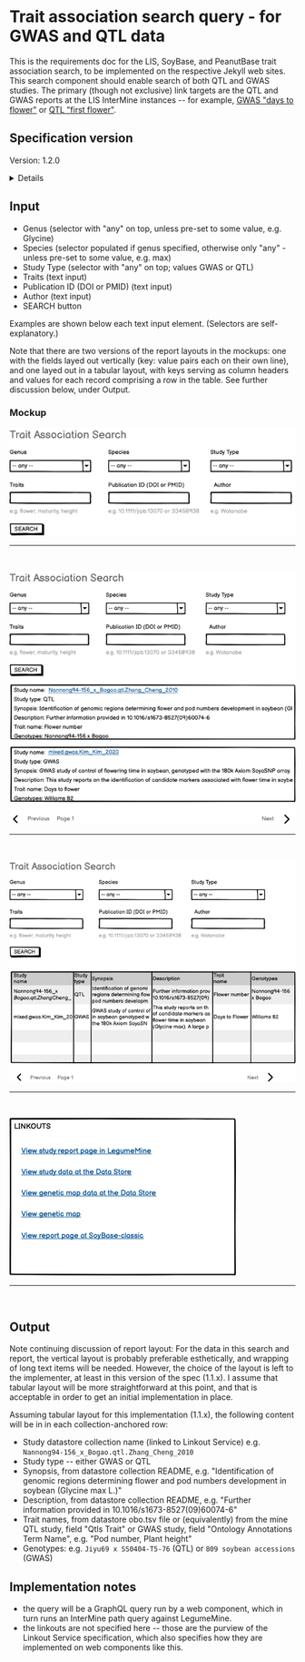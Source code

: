 # Trait association search query - for GWAS and QTL data

This is the requirements doc for the LIS, SoyBase, and PeanutBase trait association search, to be implemented on the respective Jekyll web sites. This search component should enable search of both QTL and GWAS studies. The primary (though not exclusive) link targets are the QTL and GWAS reports at the LIS InterMine instances -- for example, [GWAS "days to flower"](https://mines.legumeinfo.org/glycinemine/report.do?id=145000005) or [QTL "first flower"](https://mines.legumeinfo.org/glycinemine/report.do?id=235000009).

## Specification version
Version: 1.2.0

<details>

This specification was completed in mid-July, 2023, and is ready for initial implementation (v1.0).

A change was made to the spec on Oct 4 (v1.1.0) to reflect the current implementation of the search results to have a tabular rather than vertical layout - though this change is primarily for (assumed) ease of implementation rather than for functionality or esthetics. See discussion near the results section. Also, a minor change in a search text-entry field: from "Study ID" to Publication ID".

A change was made to the spec on Nov 17 (v1.2.0), noting that the component will have the ability to have its genus and species selectors pre-set to specific values; and for the species to be pre-set in the gene search component.
</details>

## Input

- Genus (selector with "any" on top, unless pre-set to some value, e.g. Glycine)
- Species (selector populated if genus specified, otherwise only "any" - unless pre-set to some value, e.g. max)
- Study Type (selector with "any" on top; values GWAS or QTL)
- Traits (text input)
- Publication ID (DOI or PMID) (text input)
- Author (text input)
- SEARCH button

Examples are shown below each text input element. (Selectors are self-explanatory.)

Note that there are two versions of the report layouts in the mockups: one with the fields layed out vertically (key: value pairs each on their own line),
and one layed out in a tabular layout, with keys serving as column headers and values for each record comprising a row in the table.
See further discussion below, under Output.

### Mockup

![image](Trait_association_search.png)

<hr><br>

![image](Trait_association_search_and_results_vert.png)

<hr><br>

![image](Trait_association_search_and_results_table.png)

<hr><br>


![image](Trait_linkouts.png)

<hr><br>

## Output

Note continuing discussion of report layout: For the data in this search and report, the vertical layout is probably preferable esthetically, 
and wrapping of long text items will be needed. However, the choice of the layout is left to the implementer, at least in this version of the spec (1.1.x).
I assume that tabular layout will be more straightforward at this point, and that is acceptable in order to get
an initial implementation in place.

Assuming tabular layout for this implementation (1.1.x), the following content will be in in each collection-anchored row:

- Study datastore collection name (linked to Linkout Service) e.g. `Nannong94-156_x_Bogao.qtl.Zhang_Cheng_2010`
- Study type -- either GWAS or QTL
- Synopsis, from datastore collection README, e.g. "Identification of genomic regions determining flower and pod numbers development in soybean (Glycine max L.)"
- Description, from datastore collection README, e.g. "Further information provided in 10.1016/s1673-8527(09)60074-6"
- Trait names, from datastore obo.tsv file or (equivalently) from the mine QTL study, field "Qtls
Trait" or GWAS study, field "Ontology Annotations Term Name", e.g. "Pod number, Plant height"
- Genotypes: e.g. `Jiyu69 x SS0404-T5-76` (QTL) or `809 soybean accessions` (GWAS)

## Implementation notes

- the query will be a GraphQL query run by a web component, which in turn runs an InterMine path query against LegumeMine.
- the linkouts are not specified here -- those are the purview of the Linkout Service specification, which also specifies how they are implemented on web components like this.
